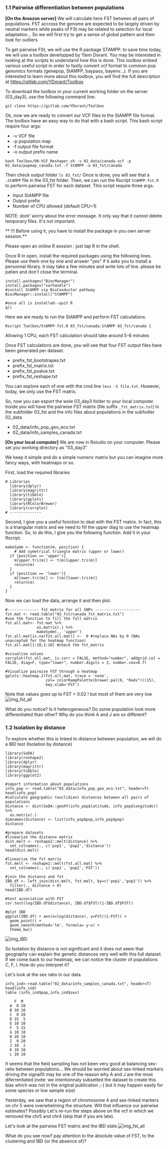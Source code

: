 ### 1.1 Pairwise differentiation between populations

**[On the Amazon server]**
We will calculate here FST between all pairs of populations. FST accross the genome are expected to be largely driven by neutral markers while peaks of FSt may be related to selection for local adaptation... So we will first try to get a sense of global pattern and then look for outliers

To get pairwise FSt, we will use the R package STAMPP.
to save time today, we will use a toolbox developped by Yann Dorant. You may be interested in looking at the scripts to understand how this is done.
This toolbox embed various useful script in order to fastly convert vcf format to common pop genomics formats (genepop, StAMPP, baypass, bayenv...). If you are interested to learn more about this toolbox, you will find the full description at https://gitlab.com/YDorant/Toolbox

To download the toolbox in your current working folder on the server (03_day3), use the following command line:
```
git clone https://gitlab.com/YDorant/Toolbox
```

Ok, now we are ready to convert our VCF files to the StAMPP file format. The toolbox have an easy way to do that with a bash script. This bash script require four args:
* -v VCF file
* -p population map
* -f output file format
* -o output prefix name

```
bash Toolbox/00-VCF_Reshaper.sh -v 02_data/canada.vcf -p 02_data/popmap_canada.txt -f StAMPP -o 03_fst/canada
```
Then check output folder ``ls 03_fst/``
Once is done, you will see that a ``.StAMPP`` file in the 03_fst folder.
Then, we can run the Rscript `StAMPP-fst.R` to perform pairwise FST for each dataset. This script require three args.
* Input StAMPP file
* Output prefix
* Number of CPU allowed (default CPU=1)

NOTE: dont' worry about the error message. It only say that it cannot delete temporary files. It's not important.

** !!! Before using it, you have to install the package in you own server session.**

Please open an online R session : just tap R in the shell.

Once R in open, install the required packages using the following lines. Please use them one by one and answer "yes" if it asks you to install a personnal library. it may take a few minutes and write lots of line. please be patien and don't close the terminal.

```
install.packages("BiocManager")
install.packages("varhandle")
#install StAMPP via BioConductor pathway
BiocManager::install("StAMPP")

#once all is installed--quit R
q()
```

Here we are ready to run the StAMPP and perform FST calculations.
```
Rscript Toolbox/StAMPP-fst.R 03_fst/canada.StAMPP 03_fst/canada 1
```
Allowing 1 CPU, each FST calculation should take around 5-6 minutes

Once FST calculations are done, you will see that four FST output files have been generated per dataset.
* prefix_fst_bootstrapes.txt
* prefix_fst_matrix.txt
* prefix_fst_pvalue.txt
* prefix_fst_reshape.txt

You can explore each of one with the cmd line ``less -S file.txt``. However, today, we only use the FST matrix.

So, now you can export the wole 03_day3 folder to your local computer. 
Inside you will have the pairwise FST matrix (file suffix ``_fst_matrix.txt``) in the subfolder 03_fst and the info files about populations in the subfodler 02_data
* 02_data/info_pop_geo_eco.txt
* 02_data/info_samples_canada.txt

**[On your local computer]**
We are now in Rstudio on your computer. Please set you working directory as "03_day3"

We keep it simple and do a simple numeric matrix but you can imagine more fancy ways, with heatmaps or so.

First, load the required libraries
```
# Libraries
  library(dplyr)
  library(magrittr)
  library(tibble)
  library(gplots)
  library(RColorBrewer)
  library(corrplot)
# --------------
```
Second, I give you a useful fonction to deal with the FST matrix. In fact, this is a triangular matrix and we need to fill the upper diag to use the heatmap function.
So, to do this, I give you the following function. Add it in your Rscript.
```
makeSymm <- function(m, position) {
    # Add symetrical triangle matrix (upper or lower)
  if (position == 'upper'){
    m[upper.tri(m)] <- t(m)[upper.tri(m)]
    return(m)
  }
  if (position == 'lower'){
    m[lower.tri(m)] <- t(m)[lower.tri(m)]
    return(m)
  }
}
```
Now we can load the data, arrange it and then plot.

```
#-------------- fst matrix for all SNPs --------------------
fst.mat <- read.table("03_fst/canada_fst_matrix.txt")
#use the function to fill the full matrix
fst.all.mat<- fst.mat %>%
              as.matrix(.) %>%
              makeSymm(., 'upper')
fst.all.mat[is.na(fst.all.mat)] <-  0 #replace NAs by 0 (NAs unaccepted for the heatmap function)
fst.all.mat[1:10,1:10] #check the fst_matrix
              
#visualise values
corrplot(fst.all.mat, is.corr = FALSE, method="number", addgrid.col = FALSE, diag=F, type="lower", number.digits = 3, number.cex=0.7)

#Visualize pairwise FST through a heatmap
gplots::heatmap.2(fst.all.mat, trace = 'none',
                  col= colorRampPalette(brewer.pal(9, "Reds"))(15),
                  key.xlab='FST')
```
Note that values goes up to FST = 0.02 ! but most of them are very low
![img_fst_all](../07_img_readme/Fst_heatmap_all_snps.png)

What do you notice? Is it heterogeneous? Do some population look more differentiated than other?
Why do you think A and J are so different? 

### 1.2 Isolation by distance
To explore whether this is linked to distance between population, we will do a IBD test (Isolation by distance)
```
library(SoDA)
library(reshape2)
library(dplyr)
library(magrittr)
library(tibble)
library(ggplot2)

#import information about populations
info_pop <- read.table("02_data/info_pop_geo_eco.txt", header=T)
head(info_pop)
#calculate geogrpahic (euclidian) distances between all pairs of populations
distance <- dist(SoDA::geoXY(info_pop$latitude, info_pop$longitude)) %>%
  as.matrix(.)
dimnames(distance) <- list(info_pop$pop,info_pop$pop)
distance

#prepare datasets
#linearize the distance matrix
dist.melt <- reshape2::melt(distance) %>%
  set_colnames(., c('pop1', 'pop2','distance'))
head(dist.melt)

#linearize the fst matrix
fst.melt <- reshape2::melt(fst.all.mat) %>%
  set_colnames(., c('pop1', 'pop2','FST'))

#join the distance and fst
IBD.df <- left_join(dist.melt, fst.melt, by=c('pop1','pop2')) %>%
  filter(., distance > 0)
head(IBD.df)

#test association with FST
cor.test(log(IBD.df$distance), IBD.df$FST/(1-IBD.df$FST))

#plot IBD
ggplot(IBD.df) + aes(x=log(distance), y=FST/(1-FST)) +
  geom_point() +
  geom_smooth(method='lm', formula= y~x) +
  theme_bw()
```
![img_IBD](../07_img_readme/IBD_plot_all_snps.png)

So Isolation by distance is not significant and it does not seem that geography can explain the genetic distances very well with this full dataset.
If we come back to our heatmap, we can notice the cluster of populations C, F, I. How do you interpret it?

Let's look at the sex ratio in our data.
```
info_ind<-read.table("02_data/info_samples_canada.txt", header=T)
head(info_ind)
table (info_ind$pop,info_ind$sex)
```
```
    F  M
  A  0 20
  B 10 10
  C  0 20
  D 15  5
  E 10 10
  F  5 15
  G 10 10
  H 10 10
  I  0 20
  J 18  2
  K 10 10
  L 10 10
 ```
It seems that the field sampling has not been very good at balancing sex-ratio between populations... We should be worried about sex-linked markers driving the signal!It may be one of the reason why A and J are the most diferrentiated
(note: we intentionnaly subsetted the dataset to create this bias which was not in the original publication ;-) but it may happen easily for some species or low sample size)

Yesterday, we saw that a region of chromosome 4 and sex-linked markers on chr 5 were overwhelming the structure. Will that influence our pairwise estimates? Possibly
Let's re-run the steps above on the vcf in which we removed the chr5 and chr4 (skip that if you are late).

Let's look at the pairwise FST matrix and the IBD stats
![img_fst_all](../07_img_readme/Fst_heatmap_no_chr4-5.png)

What do you see now?
pay attention to the absolute value of FST, to the clustering and IBD (or the absence of)?
